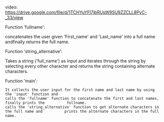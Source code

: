 video: https://drive.google.com/file/d/1TCHYuYFl7jbRUsW9SU9ZZCLL8PyC-_33/view

Function 'fullname':
  
  concatenates the user given 'First_name' and 'Last_name' into a full name andfinally returns the   full name.

Function 'string_alternative':
  
  Takes a string ('full_name') as input and iterates through the string by selecting every other     character and returns the string containing alternate characters.
  
Function 'main':
    
    It collects the user input for the first name and last name by using the 'input' function and
    calls the 'fullname' function to concatenate the first and last names, finally prints the          fullname.
    calls the 'string_alternative' function to get alternate characters in the full name and          prints the alternate characters in the full name.

    
